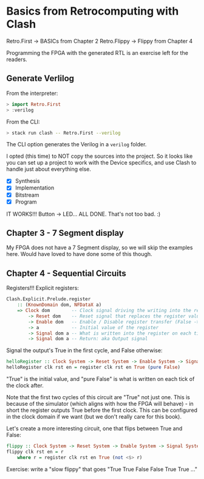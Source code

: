 # Basics from Retrocomputing with Clash

Retro.First -> BASICs from Chapter 2
Retro.Flippy -> Flippy from Chapter 4

Programming the FPGA with the generated RTL is an exercise left for the readers.

## Generate Verlilog

From the interpreter:

``` haskell
> import Retro.First
> :verilog 
```

From the CLI:

``` bash
> stack run clash -- Retro.First --verilog
```

The CLI option generates the Verilog in a `verilog` folder.

I opted (this time) to NOT copy the sources into the project. So it looks like
you can set up a project to work with the Device specifics, and use Clash to
handle just about everything else.

- [X] Synthesis
- [X] Implementation
- [X] Bitstream
- [X] Program

IT WORKS!!! Button -> LED... ALL DONE. That's not too bad. :) 

## Chapter 3 - 7 Segment display

My FPGA does not have a 7 Segment display, so we will skip the examples here.
Would have loved to have done some of this though.

## Chapter 4 - Sequential Circuits

Registers!!! Explicit registers:

``` haskell
Clash.Explicit.Prelude.register
    :: (KnownDomain dom, NFDataX a)
    => Clock dom        -- Clock signal driving the writing into the register
        -> Reset dom    -- Reset signal that replaces the register value with the initial one
        -> Enable dom   -- Enable / Disable register transfer (False -> don't do)
        -> a            -- Initial value of the register
        -> Signal dom a -- What is written into the register on each tick of the clock
        -> Signal dom a -- Return: aka Output signal
```

Signal the output's True in the first cycle, and False otherwise:

``` haskell
helloRegister :: Clock System -> Reset System -> Enable System -> Signal System Bool
helloRegister clk rst en = register clk rst en True (pure False)
```

"True" is the initial value, and "pure False" is what is written on each tick of
the clock after.

Note that the first two cycles of this circuit are "True" not just one. This is
because of the simulator (which aligns with how the FPGA will behave) - in short
the register outputs True before the first clock. This can be configured in the
clock domain if we want (but we don't really care for this book).

Let's create a more interesting circuit, one that flips between True and False:

``` haskell
flippy :: Clock System -> Reset System -> Enable System -> Signal System Bool
flippy clk rst en = r
    where r = register clk rst en True (not <$> r)
```

Exercise: write a "slow flippy" that goes "True True False False True True ..."
